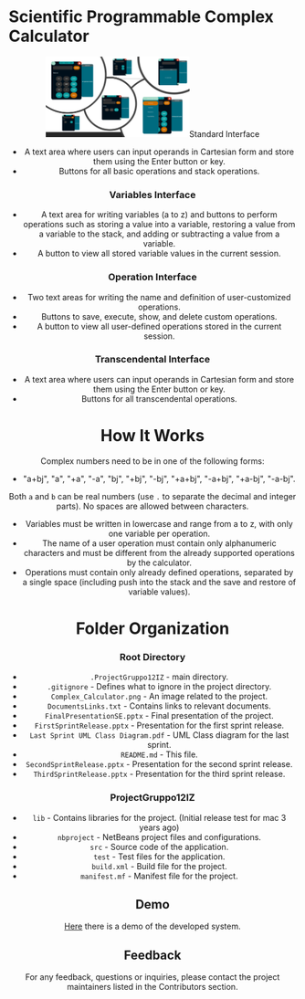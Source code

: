 
# Scientific Programmable Complex Calculator
<div align="center">
  <img src="Complex_Calculator.png" alt="Complex Calculator" style="width:50%; max-width:400px;>
</div>

The target of this project is to develop an application implementing a Scientific Programmable Calculator supporting complex numbers. The calculator supports basic operations on complex numbers such as addition, subtraction, multiplication, division, square root, and sign inversion. It also includes operations on the stack containing the operands such as dup, drop, and clear. 

Additionally, the calculator allows users to:
- Perform operations with variables (variable names must be from a to z).
- Store different sets of variable values and restore them.
- Save personalized operations, use them, save them to a file, and restore them in other sessions.
- Execute transcendental operations like MOD and ARG.

The calculator features a user-friendly UI divided into different sections to separate the various services offered.

### Standard Interface
- A text area where users can input operands in Cartesian form and store them using the Enter button or key.
- Buttons for all basic operations and stack operations.

### Variables Interface
- A text area for writing variables (a to z) and buttons to perform operations such as storing a value into a variable, restoring a value from a variable to the stack, and adding or subtracting a value from a variable.
- A button to view all stored variable values in the current session.

### Operation Interface
- Two text areas for writing the name and definition of user-customized operations.
- Buttons to save, execute, show, and delete custom operations.
- A button to view all user-defined operations stored in the current session.

### Transcendental Interface
- A text area where users can input operands in Cartesian form and store them using the Enter button or key.
- Buttons for all transcendental operations.

# How It Works
Complex numbers need to be in one of the following forms:
- "a+bj", "a", "+a", "-a", "bj", "+bj", "-bj", "+a+bj", "-a+bj", "+a-bj", "-a-bj".

Both `a` and `b` can be real numbers (use `.` to separate the decimal and integer parts). No spaces are allowed between characters.

- Variables must be written in lowercase and range from a to z, with only one variable per operation.
- The name of a user operation must contain only alphanumeric characters and must be different from the already supported operations by the calculator.
- Operations must contain only already defined operations, separated by a single space (including push into the stack and the save and restore of variable values).

# Folder Organization

### Root Directory
- `.ProjectGruppo12IZ` - main directory.
- `.gitignore` - Defines what to ignore in the project directory.
- `Complex_Calculator.png` - An image related to the project.
- `DocumentsLinks.txt` - Contains links to relevant documents.
- `FinalPresentationSE.pptx` - Final presentation of the project.
- `FirstSprintRelease.pptx` - Presentation for the first sprint release.
- `Last Sprint UML Class Diagram.pdf` - UML Class diagram for the last sprint.
- `README.md` - This file.
- `SecondSprintRelease.pptx` - Presentation for the second sprint release.
- `ThirdSprintRelease.pptx` - Presentation for the third sprint release.

### ProjectGruppo12IZ
- `lib` - Contains libraries for the project. (Initial release test for mac 3 years ago)
- `nbproject` - NetBeans project files and configurations.
- `src` - Source code of the application. 
- `test` - Test files for the application. 
- `build.xml` - Build file for the project. 
- `manifest.mf` - Manifest file for the project. 

## Demo
[Here](https://www.youtube.com/watch?v=Uzu7N8bdBuM) there is a demo of the developed system.

## Feedback
For any feedback, questions or inquiries, please contact the project maintainers listed in the Contributors section.
